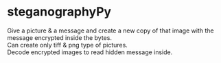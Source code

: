 # steganographyPy

Give a picture & a message and create a new copy of that image with the message encrypted inside the bytes.<br>
Can create only tiff & png type of pictures.<br>
Decode encrypted images to read hidden message inside.
